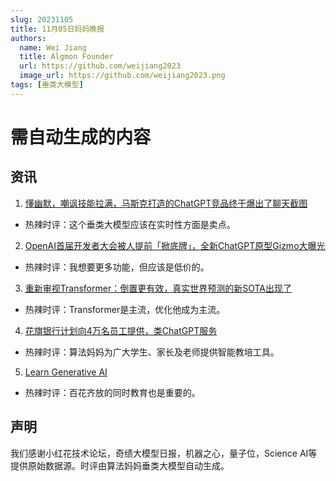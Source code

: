 ```yaml
---
slug: 20231105
title: 11月05日妈妈晚报
authors:
  name: Wei Jiang
  title: Algmon Founder
  url: https://github.com/weijiang2023
  image_url: https://github.com/weijiang2023.png
tags: [垂类大模型]
---
```


# 需自动生成的内容
## 资讯

1. [懂幽默，嘲讽技能拉满，马斯克打造的ChatGPT竞品终于爆出了聊天截图](https://mp.weixin.qq.com/s/iaJZHoCKMwjKJWLA5hrMHg)
* 热辣时评：这个垂类大模型应该在实时性方面是卖点。

2. [OpenAI首届开发者大会被人提前「掀底牌」，全新ChatGPT原型Gizmo大曝光](https://mp.weixin.qq.com/s/6dapdV-MdQDSc_A3yWdqBA)
* 热辣时评：我想要更多功能，但应该是低价的。

3. [重新审视Transformer：倒置更有效，真实世界预测的新SOTA出现了](https://mp.weixin.qq.com/s/t0aukwJp-q1mabaLkZoLVQ)
* 热辣时评：Transformer是主流，优化他成为主流。

4. [花旗银行计划向4万名员工提供，类ChatGPT服务](https://mp.weixin.qq.com/s/J3SdhNDz5A4VAuhZB17WZw)
* 热辣时评：算法妈妈为广大学生、家长及老师提供智能教培工具。

5. [Learn Generative AI](https://shiny.school/)
* 热辣时评：百花齐放的同时教育也是重要的。

## 声明

我们感谢小红花技术论坛，奇绩大模型日报，机器之心，量子位，Science AI等提供原始数据源。时评由算法妈妈垂类大模型自动生成。